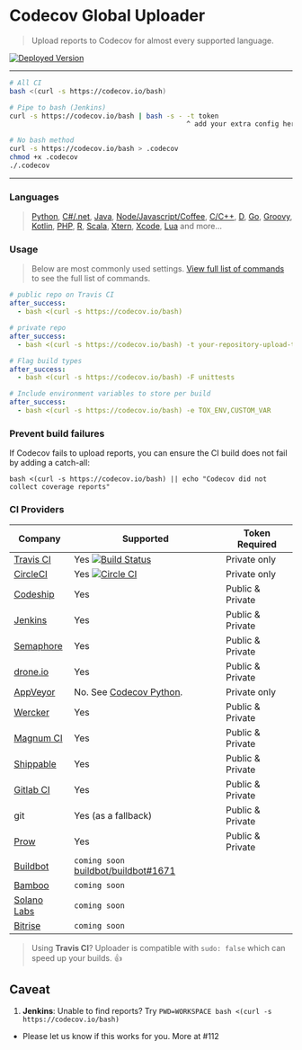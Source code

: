 Codecov Global Uploader
=======================
> Upload reports to Codecov for almost every supported language.

[![Deployed Version](https://codecov.io?bash=badge)](https://codecov.io?bash=redirect)

------

```bash
# All CI
bash <(curl -s https://codecov.io/bash)

# Pipe to bash (Jenkins)
curl -s https://codecov.io/bash | bash -s - -t token
                                            ^ add your extra config here

# No bash method
curl -s https://codecov.io/bash > .codecov
chmod +x .codecov
./.codecov
```

------

### Languages
> [Python](https://github.com/codecov/example-python), [C#/.net](https://github.com/codecov/example-csharp), [Java](https://github.com/codecov/example-java), [Node/Javascript/Coffee](https://github.com/codecov/example-node),
> [C/C++](https://github.com/codecov/example-c), [D](https://github.com/codecov/example-d), [Go](https://github.com/codecov/example-go), [Groovy](https://github.com/codecov/example-groovy), [Kotlin](https://github.com/codecov/example-kotlin),
> [PHP](https://github.com/codecov/example-php), [R](https://github.com/codecov/example-r), [Scala](https://github.com/codecov/example-scala), [Xtern](https://github.com/codecov/example-xtend), [Xcode](https://github.com/codecov/example-xcode), [Lua](https://github.com/codecov/example-lua) and more...


### Usage
> Below are most commonly used settings. [View full list of commands](https://github.com/codecov/codecov-bash/blob/master/codecov#L56) to see the full list of commands.

```yaml
# public repo on Travis CI
after_success:
  - bash <(curl -s https://codecov.io/bash)
```

```yaml
# private repo
after_success:
  - bash <(curl -s https://codecov.io/bash) -t your-repository-upload-token
```

```yaml
# Flag build types
after_success:
  - bash <(curl -s https://codecov.io/bash) -F unittests
```

```yaml
# Include environment variables to store per build
after_success:
  - bash <(curl -s https://codecov.io/bash) -e TOX_ENV,CUSTOM_VAR
```


### Prevent build failures
If Codecov fails to upload reports, you can ensure the CI build does not fail by adding a catch-all:

```
bash <(curl -s https://codecov.io/bash) || echo "Codecov did not collect coverage reports"
```


### CI Providers
|                       Company                       					|                                                                    Supported                                                                     | Token Required   |
| --------------------------------------------------------------------- | ------------------------------------------------------------------------------------------------------------------------------------------------ | ---------------- |
| [Travis CI](https://travis-ci.org/)                 					| Yes [![Build Status](https://secure.travis-ci.org/codecov/codecov-bash.svg?branch=master)](http://travis-ci.org/codecov/codecov-bash)            | Private only     |
| [CircleCI](https://circleci.com/)                   					| Yes [![Circle CI](https://img.shields.io/circleci/project/codecov/codecov-bash.svg?branch=master)](https://circleci.com/gh/codecov/codecov-bash) | Private only     |
| [Codeship](https://codeship.com/)                   					| Yes                                                                                                                                              | Public & Private |
| [Jenkins](https://jenkins-ci.org/)                  					| Yes                                                                                                                                              | Public & Private |
| [Semaphore](https://semaphoreci.com/)               					| Yes                                                                                                                                              | Public & Private |
| [drone.io](https://drone.io/)                       					| Yes                                                                                                                                              | Public & Private |
| [AppVeyor](http://www.appveyor.com/)                					| No. See [Codecov Python](https://github.com/codecov/codecov-python).                                                                             | Private only     |
| [Wercker](http://wercker.com/)                      					| Yes                                                                                                                                              | Public & Private |
| [Magnum CI](https://magnum-ci.com/)                 					| Yes                                                                                                                                              | Public & Private |
| [Shippable](http://www.shippable.com/)              					| Yes                                                                                                                                              | Public & Private |
| [Gitlab CI](https://about.gitlab.com/gitlab-ci/)    					| Yes                                                                                                                                              | Public & Private |
| git                                                 					| Yes (as a fallback)                                                                                                                              | Public & Private |
| [Prow](https://github.com/kubernetes/test-infra/tree/master/prow)    	| Yes                                                                                                                                    		   | Public & Private |
| [Buildbot](http://buildbot.net/)                    					| `coming soon` [buildbot/buildbot#1671](https://github.com/buildbot/buildbot/pull/1671)                                                           |                  |
| [Bamboo](https://www.atlassian.com/software/bamboo) 					| `coming soon`                                                                                                                                    |                  |
| [Solano Labs](https://www.solanolabs.com/)          					| `coming soon`                                                                                                                                    |                  |
| [Bitrise](https://bitrise.io/)                      					| `coming soon`                                                                                                                                    |                  |

> Using **Travis CI**? Uploader is compatible with `sudo: false` which can speed up your builds. :+1:


## Caveat

1. **Jenkins**: Unable to find reports? Try `PWD=WORKSPACE bash <(curl -s https://codecov.io/bash)`
  - Please let us know if this works for you. More at #112
